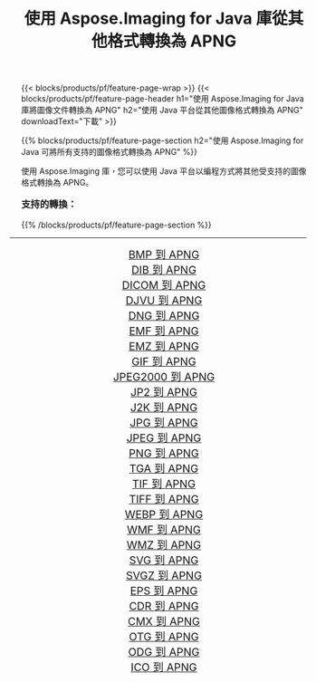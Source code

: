 ﻿---
title: 使用 Aspose.Imaging for Java 庫從其他格式轉換為 APNG 
weight: 3920
url: /zh-hant/java/conversion/to/apng/ 
lang: zh-hant
langdirlevel: 2
locales: zh-hans,ja,it,ru,de,es,fr,nl,id,lt,pl,pt,vi,tr,ko,zh-hant,ar,hi,th,sv,cs,uk,he
description: 使用 Aspose.Imaging，您可以使用 Java 從其他格式轉換為 APNG
---

{{< blocks/products/pf/feature-page-wrap >}}
{{< blocks/products/pf/feature-page-header h1="使用 Aspose.Imaging for Java 庫將圖像文件轉換為 APNG" h2="使用 Java 平台從其他圖像格式轉換為 APNG" downloadText="下載" >}}


{{% blocks/products/pf/feature-page-section  h2="使用 Aspose.Imaging for Java 可將所有支持的圖像格式轉換為 APNG" %}}
<p align=justify>使用 Aspose.Imaging 庫，您可以使用 Java 平台以編程方式將其他受支持的圖像格式轉換為 APNG。</p>
<h3 style="margin-top:16px;">
支持的轉換：
</h3>
{{% /blocks/products/pf/feature-page-section %}}
<div class="container-fluid productfamilypage bg-gray">
    <div class="convertypes bg-gray agp-content section">
        <div class="container">
		<hr style="margin-left:-20px;"/>
		<div class="row other-converters" style="gap: 10px;font-size: 19px;text-align:center;">
		    <div class='col-md-3 other-converter remove-lp remove-rp'><a href="/imaging/zh-hant/java/conversion/bmp-to-apng/" style="padding:15px;">BMP 到 APNG</a></div>
<div class='col-md-3 other-converter remove-lp remove-rp'><a href="/imaging/zh-hant/java/conversion/dib-to-apng/" style="padding:15px;">DIB 到 APNG</a></div>
<div class='col-md-3 other-converter remove-lp remove-rp'><a href="/imaging/zh-hant/java/conversion/dicom-to-apng/" style="padding:15px;">DICOM 到 APNG</a></div>
<div class='col-md-3 other-converter remove-lp remove-rp'><a href="/imaging/zh-hant/java/conversion/djvu-to-apng/" style="padding:15px;">DJVU 到 APNG</a></div>
<div class='col-md-3 other-converter remove-lp remove-rp'><a href="/imaging/zh-hant/java/conversion/dng-to-apng/" style="padding:15px;">DNG 到 APNG</a></div>
<div class='col-md-3 other-converter remove-lp remove-rp'><a href="/imaging/zh-hant/java/conversion/emf-to-apng/" style="padding:15px;">EMF 到 APNG</a></div>
<div class='col-md-3 other-converter remove-lp remove-rp'><a href="/imaging/zh-hant/java/conversion/emz-to-apng/" style="padding:15px;">EMZ 到 APNG</a></div>
<div class='col-md-3 other-converter remove-lp remove-rp'><a href="/imaging/zh-hant/java/conversion/gif-to-apng/" style="padding:15px;">GIF 到 APNG</a></div>
<div class='col-md-3 other-converter remove-lp remove-rp'><a href="/imaging/zh-hant/java/conversion/jpeg2000-to-apng/" style="padding:15px;">JPEG2000 到 APNG</a></div>
<div class='col-md-3 other-converter remove-lp remove-rp'><a href="/imaging/zh-hant/java/conversion/jp2-to-apng/" style="padding:15px;">JP2 到 APNG</a></div>
<div class='col-md-3 other-converter remove-lp remove-rp'><a href="/imaging/zh-hant/java/conversion/j2k-to-apng/" style="padding:15px;">J2K 到 APNG</a></div>
<div class='col-md-3 other-converter remove-lp remove-rp'><a href="/imaging/zh-hant/java/conversion/jpg-to-apng/" style="padding:15px;">JPG 到 APNG</a></div>
<div class='col-md-3 other-converter remove-lp remove-rp'><a href="/imaging/zh-hant/java/conversion/jpeg-to-apng/" style="padding:15px;">JPEG 到 APNG</a></div>
<div class='col-md-3 other-converter remove-lp remove-rp'><a href="/imaging/zh-hant/java/conversion/png-to-apng/" style="padding:15px;">PNG 到 APNG</a></div>
<div class='col-md-3 other-converter remove-lp remove-rp'><a href="/imaging/zh-hant/java/conversion/tga-to-apng/" style="padding:15px;">TGA 到 APNG</a></div>
<div class='col-md-3 other-converter remove-lp remove-rp'><a href="/imaging/zh-hant/java/conversion/tif-to-apng/" style="padding:15px;">TIF 到 APNG</a></div>
<div class='col-md-3 other-converter remove-lp remove-rp'><a href="/imaging/zh-hant/java/conversion/tiff-to-apng/" style="padding:15px;">TIFF 到 APNG</a></div>
<div class='col-md-3 other-converter remove-lp remove-rp'><a href="/imaging/zh-hant/java/conversion/webp-to-apng/" style="padding:15px;">WEBP 到 APNG</a></div>
<div class='col-md-3 other-converter remove-lp remove-rp'><a href="/imaging/zh-hant/java/conversion/wmf-to-apng/" style="padding:15px;">WMF 到 APNG</a></div>
<div class='col-md-3 other-converter remove-lp remove-rp'><a href="/imaging/zh-hant/java/conversion/wmz-to-apng/" style="padding:15px;">WMZ 到 APNG</a></div>
<div class='col-md-3 other-converter remove-lp remove-rp'><a href="/imaging/zh-hant/java/conversion/svg-to-apng/" style="padding:15px;">SVG 到 APNG</a></div>
<div class='col-md-3 other-converter remove-lp remove-rp'><a href="/imaging/zh-hant/java/conversion/svgz-to-apng/" style="padding:15px;">SVGZ 到 APNG</a></div>
<div class='col-md-3 other-converter remove-lp remove-rp'><a href="/imaging/zh-hant/java/conversion/eps-to-apng/" style="padding:15px;">EPS 到 APNG</a></div>
<div class='col-md-3 other-converter remove-lp remove-rp'><a href="/imaging/zh-hant/java/conversion/cdr-to-apng/" style="padding:15px;">CDR 到 APNG</a></div>
<div class='col-md-3 other-converter remove-lp remove-rp'><a href="/imaging/zh-hant/java/conversion/cmx-to-apng/" style="padding:15px;">CMX 到 APNG</a></div>
<div class='col-md-3 other-converter remove-lp remove-rp'><a href="/imaging/zh-hant/java/conversion/otg-to-apng/" style="padding:15px;">OTG 到 APNG</a></div>
<div class='col-md-3 other-converter remove-lp remove-rp'><a href="/imaging/zh-hant/java/conversion/odg-to-apng/" style="padding:15px;">ODG 到 APNG</a></div>
<div class='col-md-3 other-converter remove-lp remove-rp'><a href="/imaging/zh-hant/java/conversion/ico-to-apng/" style="padding:15px;">ICO 到 APNG</a></div>
                </div>
        </div>
    </div>
</div>
<br/>

